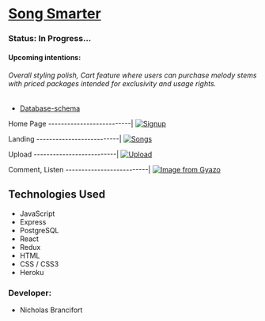 
# [Song Smarter](https://songs-aa.herokuapp.com)

### Status: In Progress...
#### Upcoming intentions: 
###### Overall styling polish, Cart feature where users can purchase melody stems with priced packages intended for exclusivity and usage rights.
<!-- 
  * [Features](https://github.com/brancifortnick/Songs_Smarter_/wiki/features) -->
<!--   * [Frontend-Routes](https://github.com/brancifortnick/Songs_Smarter_/wiki/Frontend-Routes) -->
<!--   * [API-Routes](https://github.com/brancifortnick/Songs_Smarter_/wiki/API-Documentation) -->
  * [Database-schema](https://user-images.githubusercontent.com/65651149/123181426-47675980-d45b-11eb-801f-b4a7970388f4.png)


Home Page
--------------------------| 
[![Signup](https://i.gyazo.com/75e7c800cc7a2f08cfd265a608100c49.jpg)](https://gyazo.com/75e7c800cc7a2f08cfd265a608100c49)

Landing 
--------------------------| 
[![Songs](https://i.gyazo.com/f1c1d35bda2a9620976bace4fa787583.jpg)](https://gyazo.com/f1c1d35bda2a9620976bace4fa787583)

Upload
--------------------------|
[![Upload](https://i.gyazo.com/d73827f3f3a7140e4dfa62c2cefa1adc.jpg)](https://gyazo.com/d73827f3f3a7140e4dfa62c2cefa1adc)

Comment, Listen
--------------------------| 
[![Image from Gyazo](https://i.gyazo.com/b7062d4b85e7ef2dddf73e13e8e75ac6.jpg)](https://gyazo.com/b7062d4b85e7ef2dddf73e13e8e75ac6)

 ## Technologies Used
 
 * JavaScript
 * Express
 * PostgreSQL
 * React
 * Redux
 * HTML
 * CSS / CSS3
 * Heroku

   
### Developer:

 * Nicholas Brancifort

